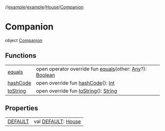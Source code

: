 //[example](../../index.md)/[example](../index.md)/[House](index.md)/[Companion](-companion.md)



# Companion  
object [Companion](-companion.md)

## Functions  


| | |
|---|---|
| [equals](https://kotlinlang.org/api/latest/jvm/stdlib/kotlin/-any/equals.html)| open operator override fun [equals](https://kotlinlang.org/api/latest/jvm/stdlib/kotlin/-any/equals.html)(other: [Any](https://kotlinlang.org/api/latest/jvm/stdlib/kotlin/-any/index.html)?): [Boolean](https://kotlinlang.org/api/latest/jvm/stdlib/kotlin/-boolean/index.html)|
| [hashCode](https://kotlinlang.org/api/latest/jvm/stdlib/kotlin/-any/hash-code.html)| open override fun [hashCode](https://kotlinlang.org/api/latest/jvm/stdlib/kotlin/-any/hash-code.html)(): [Int](https://kotlinlang.org/api/latest/jvm/stdlib/kotlin/-int/index.html)|
| [toString](https://kotlinlang.org/api/latest/jvm/stdlib/kotlin/-any/to-string.html)| open override fun [toString](https://kotlinlang.org/api/latest/jvm/stdlib/kotlin/-any/to-string.html)(): [String](https://kotlinlang.org/api/latest/jvm/stdlib/kotlin/-string/index.html)|




## Properties  


| | |
|---|---|
| [DEFAULT]()| val [DEFAULT](): [House](index.md)|



